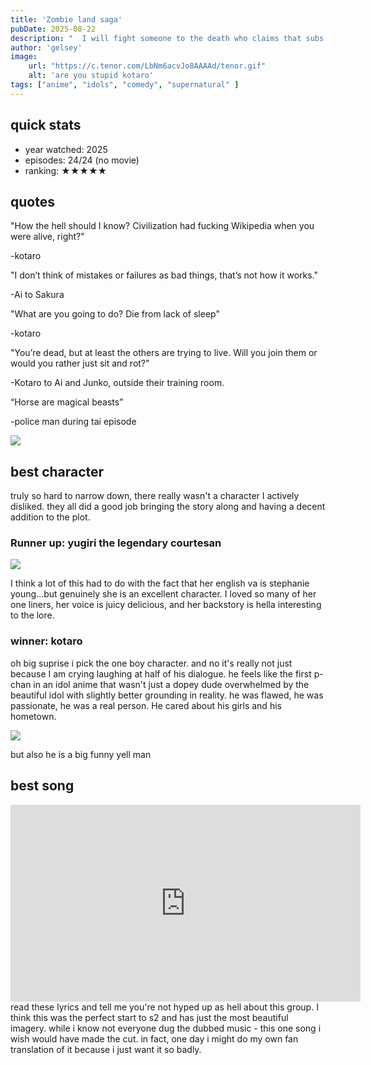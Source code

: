 ```yaml
---
title: 'Zombie land saga'
pubDate: 2025-08-22
description: "  I will fight someone to the death who claims that subs are always better than dubs. I get that was a real consistent thing back in like *checks watch* 2009... but now that capitalism realizes they can make money off of anime fans and increase their audience size I think dubs have grown to become more entertaining. Case in point - Zombie land saga"
author: 'gelsey'
image:
    url: "https://c.tenor.com/LbNm6acvJo8AAAAd/tenor.gif"
    alt: 'are you stupid kotaro'
tags: ["anime", "idols", "comedy", "supernatural" ]
---
```

## quick stats

*   year watched: 2025
*   episodes: 24/24 (no movie)
*   ranking: ★★★★★

## quotes

"How the hell should I know? Civilization had fucking Wikipedia when you were alive, right?"

\-kotaro

"I don’t think of mistakes or failures as bad things, that’s not how it works."

\-Ai to Sakura

"What are you going to do? Die from lack of sleep"

\-kotaro

"You’re dead, but at least the others are trying to live. Will you join them or would you rather just sit and rot?"

\-Kotaro to Ai and Junko, outside their training room.

“Horse are magical beasts”

\-police man during tai episode

![](https://64.media.tumblr.com/87e206c112a74a525e00672c694f2f78/7a4a8ee0cd6b01fe-4b/s400x600/cb8fd523ac153fc38d06a32af81ff02f733e25a8.gifv)

## best character

truly so hard to narrow down, there really wasn't a character I actively disliked. they all did a good job bringing the story along and having a decent addition to the plot.

### Runner up: yugiri the legendary courtesan

![](https://64.media.tumblr.com/6483b93109b75579f432bcfecafaba79/5fd6d89d1cd28277-16/s640x960/c7eb29fae7552708399305123eed03f9b4a3d5bd.jpg)

I think a lot of this had to do with the fact that her english va is stephanie young...but genuinely she is an excellent character. I loved so many of her one liners, her voice is juicy delicious, and her backstory is hella interesting to the lore.

### winner: kotaro

oh big suprise i pick the one boy character. and no it's really not just because I am crying laughing at half of his dialogue. he feels like the first p-chan in an idol anime that wasn't just a dopey dude overwhelmed by the beautiful idol with slightly better grounding in reality. he was flawed, he was passionate, he was a real person. He cared about his girls and his hometown.

![](https://i0.wp.com/drunkenanimeblog.com/wp-content/uploads/2018/11/2018-11-03_18-58-04.png?resize=640%2C356&ssl=1)

but also he is a big funny yell man

## best song
<iframe width="560" height="315" src="https://www.youtube-nocookie.com/embed/KXOGtK8SNB0?si=arPoKqCcI-B1N5EE"
    title="YouTube video player" frameborder="0"
    allow="accelerometer; autoplay; clipboard-write; encrypted-media; gyroscope; picture-in-picture; web-share"
    referrerpolicy="strict-origin-when-cross-origin" allowfullscreen></iframe>
read these lyrics and tell me you're not hyped up as hell about this group. I think this was the perfect start to s2 and has just the most beautiful imagery. while i know not everyone dug the dubbed music - this one song i wish would have made the cut. in fact, one day i might do my own fan translation of it because i just want it so badly.